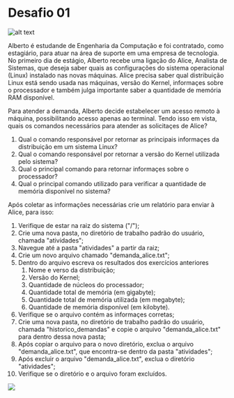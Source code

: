 # Desafio 01

![alt text](
https://s2.glbimg.com/f17XLgLkzTJvgviTcruEk7gUPg4=/0x0:620x412/984x0/smart/filters:strip_icc()/i.s3.glbimg.com/v1/AUTH_59edd422c0c84a879bd37670ae4f538a/internal_photos/bs/2017/n/B/YdwdiATtidl39oEX0ong/estagio4.jpg)

 Alberto é estudande de Engenharia da Computação e foi contratado, como estagiário, para atuar na área de suporte em uma empresa de tecnologia. No primeiro dia de estágio, Alberto recebe uma ligação do Alice, Analista de Sistemas, que deseja saber quais as configurações do sistema operacional (Linux) instalado nas novas máquinas. Alice precisa saber qual distribuição Linux está sendo usada nas máquinas, versão do Kernel, informaçes sobre o processador e também julga importante saber a quantidade de memória RAM disponível.
 
 Para atender a demanda, Alberto decide estabelecer um acesso remoto à máquina, possibilitando acesso apenas ao terminal. Tendo isso em vista, quais os comandos necessários para atender as solicitaçes de Alice?

1. Qual o comando responsável por retornar as principais informaçes da distribuição em um sistema Linux?
2. Qual o comando responsável por retornar a versão do Kernel utilizada pelo sistema?
3. Qual o principal comando para retornar informaçes sobre o processador?
4. Qual o principal comando utilizado para verificar a quantidade de memória disponível no sistema?

Após coletar as informações necessárias crie um relatório para enviar à Alice, para isso:

1. Verifique de estar na raiz do sistema ("/");
2. Crie uma nova pasta, no diretório de trabalho padrão do usuário, chamada "atividades";
3. Navegue até a pasta "atividades" a partir da raiz;
4. Crie um novo arquivo chamado "demanda_alice.txt";
5. Dentro do arquivo escreva os resultados dos exercícios anteriores
   1. Nome e verso da distribuição;
   2. Versão do Kernel;
   3. Quantidade de núcleos do processador;
   4. Quantidade total de memória (em gigabyte);
   5. Quantidade total de memória utilizada (em megabyte);
   6. Quantidade de memória disponível (em kilobyte).
6. Verifique se o arquivo contém as informaçes corretas;
7. Crie uma nova pasta, no diretório de trabalho padrão do usuário, chamada "historico_demandas" e copie o arquivo "demanda_alice.txt" para dentro dessa nova pasta;
8. Após copiar o arquivo para o novo diretório, exclua o arquivo "demanda_alice.txt", que encontra-se dentro da pasta "atividades";
9. Após excluir o arquivo "demanda_alice.txt", exclua o diretório "atividades";
10. Verifique se o diretório e o arquivo foram excluídos.

![](https://media.giphy.com/media/3o7abuqxszgO6pFb3i/giphy.gif)



